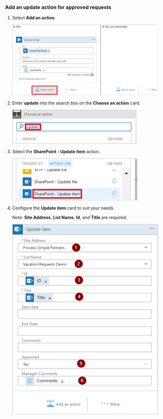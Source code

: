 ### Add an update action for approved requests

1. Select **Add an action**.

     ![add new action](./media/modern-approvals/configure-approved-email.png)

1. Enter **update** into the search box on the **Choose an action** card.

     ![search for update action](./media/modern-approvals/search-update-item.png)

1. Select the **SharePoint - Update item** action.

     ![select update item](./media/modern-approvals/select-update-item-yes.png)

1. Configure the **Update item** card to suit your needs.

     Note: **Site Address**, **List Name**, **Id**, and **Title** are required.

     ![update item configuration](./media/modern-approvals/configure-update-item.png)